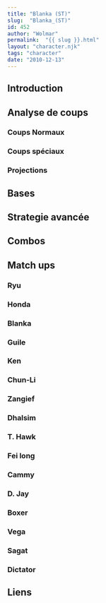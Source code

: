 ```yaml
---
title: "Blanka (ST)"
slug:  "Blanka_(ST)"
id: 452
author: "Wolmar"
permalink:  "{{ slug }}.html"
layout: "character.njk"
tags: "character"
date: "2010-12-13"
---
```


## Introduction

## Analyse de coups

### Coups Normaux

### Coups spéciaux

### Projections

## Bases

## Strategie avancée

## Combos

## Match ups

### Ryu

### Honda

### Blanka

### Guile

### Ken

### Chun-Li

### Zangief

### Dhalsim

### T. Hawk

### Fei long

### Cammy

### D. Jay

### Boxer

### Vega

### Sagat

### Dictator

## Liens
